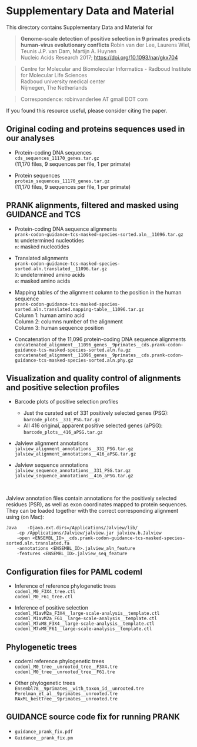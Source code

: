 # Supplementary Data and Material

This directory contains Supplementary Data and Material for

> **Genome-scale detection of positive selection in 9 primates predicts human-virus evolutionary conflicts**
> Robin van der Lee, Laurens Wiel, Teunis J.P. van Dam, Martijn A. Huynen  
> Nucleic Acids Research 2017; https://doi.org/10.1093/nar/gkx704

> Centre for Molecular and Biomolecular Informatics - Radboud Institute for Molecular Life Sciences<br/>
> Radboud university medical center<br/>
> Nijmegen, The Netherlands

> Correspondence: robinvanderlee AT gmail DOT com

If you found this resource useful, please consider citing the paper.


## Original coding and proteins sequences used in our analyses
- Protein-coding DNA sequences<br/>
`cds_sequences_11170_genes.tar.gz`<br/>
(11,170 files, 9 sequences per file, 1 per primate)

- Protein sequences<br/>
`protein_sequences_11170_genes.tar.gz`<br/>
(11,170 files, 9 sequences per file, 1 per primate)


## PRANK alignments, filtered and masked using GUIDANCE and TCS
- Protein-coding DNA sequence alignments<br/>
`prank-codon-guidance-tcs-masked-species-sorted.aln__11096.tar.gz`<br/>
`N`: undetermined nucleotides<br/>
`n`: masked nucleotides

- Translated alignments<br/>
`prank-codon-guidance-tcs-masked-species-sorted.aln.translated__11096.tar.gz`<br/>
`X`: undetermined amino acids<br/>
`o`: masked amino acids

- Mapping tables of the alignment column to the position in the human sequence<br/>
`prank-codon-guidance-tcs-masked-species-sorted.aln.translated.mapping-table__11096.tar.gz`<br/>
Column 1: human amino acid<br/>
Column 2: columns number of the alignment<br/>
Column 3: human sequence position<br/>

- Concatenation of the 11,096 protein-coding DNA sequence alignments<br/>
`concatenated_alignment__11096_genes__9primates__cds.prank-codon-guidance-tcs-masked-species-sorted.aln.fa.gz`
`concatenated_alignment__11096_genes__9primates__cds.prank-codon-guidance-tcs-masked-species-sorted.aln.phy.gz`


## Visualization and quality control of alignments and positive selection profiles
- Barcode plots of positive selection profiles<br/>
  * Just the curated set of 331 positively selected genes (PSG): `barcode_plots__331_PSG.tar.gz`<br/>
  * All 416 original, apparent positive selected genes (aPSG): `barcode_plots__416_aPSG.tar.gz`<br/>

- Jalview alignment annotations<br/>
`jalview_alignment_annotations__331_PSG.tar.gz`<br/>
`jalview_alignment_annotations__416_aPSG.tar.gz`

- Jalview sequence annotations<br/>
`jalview_sequence_annotations__331_PSG.tar.gz`<br/>
`jalview_sequence_annotations__416_aPSG.tar.gz`<br/>

<br/>

Jalview annotation files contain annotations for the positively selected residues (PSR), as well as exon coordinates mapped to protein sequences. They can be loaded together with the correct corresponding alignment using (on Mac):
```
Java	-Djava.ext.dirs=/Applications/Jalview/lib/
	-cp /Applications/Jalview/jalview.jar jalview.b.Jalview
	-open <ENSEMBL_ID>__cds.prank-codon-guidance-tcs-masked-species-sorted.aln.translated.fa
	-annotations <ENSEMBL_ID>.jalview_aln_feature
	-features <ENSEMBL_ID>.jalview_seq_feature
```

## Configuration files for PAML codeml
- Inference of reference phylogenetic trees<br/>
`codeml_M0_F3X4_tree.ctl`<br/>
`codeml_M0_F61_tree.ctl`<br/>

- Inference of positive selection<br/>
`codeml_M1avM2a_F3X4__large-scale-analysis__template.ctl`<br/>
`codeml_M1avM2a_F61__large-scale-analysis__template.ctl`<br/>
`codeml_M7vM8_F3X4__large-scale-analysis__template.ctl`<br/>
`codeml_M7vM8_F61__large-scale-analysis__template.ctl`<br/>


## Phylogenetic trees
- codeml reference phylogenetic trees<br/>
`codeml_M0_tree__unrooted_tree__F3X4.tre`<br/>
`codeml_M0_tree__unrooted_tree__F61.tre`<br/>

- Other phylogenetic trees<br/>
`Ensembl78__9primates__with_taxon_id__unrooted.tre`<br/>
`Perelman_et_al__9primates__unrooted.tre`<br/>
`RAxML_bestTree__9primates__unrooted.tre`<br/>


## GUIDANCE source code fix for running PRANK
- `guidance_prank_fix.pdf`
- `Guidance__prank_fix.pm`

